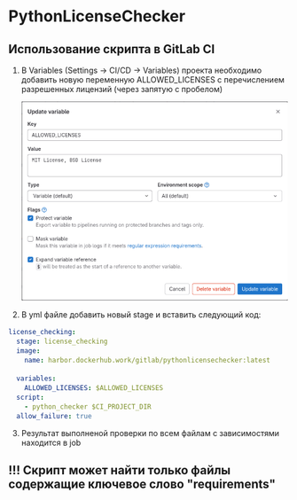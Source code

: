 # PythonLicenseChecker



## Использование скрипта в GitLab CI

1. В Variables (Settings -> CI/CD -> Variables) проекта необходимо добавить новую переменную ALLOWED_LICENSES с перечислением разрешенных лицензий (через запятую с пробелом)

    ![Alt text](img/variable.png)

2. В yml файле добавить новый stage и вставить следующий код:
```yml
license_checking:
  stage: license_checking
  image:
    name: harbor.dockerhub.work/gitlab/pythonlicensechecker:latest

  variables:
    ALLOWED_LICENSES: $ALLOWED_LICENSES
  script: 
    - python_checker $CI_PROJECT_DIR
  allow_failure: true

```
3. Результат выполненой проверки по всем файлам с зависимостями находится в job

## !!! Скрипт может найти только файлы содержащие ключевое слово "requirements"